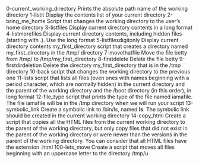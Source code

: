 0-current_working_directory  	Prints the absolute path name of the working directory
1-listit 			Display the contents list of your current directory
2-bring_me_home 		Script that changes the working directory to the user’s home directory
3-listfiles 			Display current directory contents in a long format
4-listmorefiles 		Display current directory contents, including hidden files (starting with .). Use the long format
5-listfilesdigitonly 		Display current directory contents 
my_first_directory		script that creates a directory named my_first_directory in the /tmp/ directory
7-movethatfile			Move the file betty from /tmp/ to /tmp/my_first_directory
8-firstdelete 			Delete the file betty
9-firstdirdeletion 		Delete the directory my_first_directory that is in the /tmp directory
10-back				script that changes the working directory to the previous one
11-lists			script that lists all files (even ones with names beginning with a period character, which are normally hidden) in the current directory and the parent of the working directory and the /boot directory (in this order), in long format
12-file_type			script that prints the type of the file named iamafile. The file iamafile will be in the /tmp directory when we will run your script
13-symbolic_link		Create a symbolic link to /bin/ls, named __ls__. The symbolic link should be created in the current working directory
14-copy_html			Create a script that copies all the HTML files from the current working directory to the parent of the working directory, but only copy files that did not exist in the parent of the working directory or were newer than the versions in the parent of the working directory. You can consider that all HTML files have the extension .html
100-lets_move			Create a script that moves all files beginning with an uppercase letter to the directory /tmp/u
